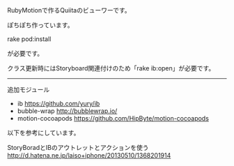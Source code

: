 RubyMotionで作るQuiitaのビューワーです。

ぽちぽち作っています。

rake pod:install

が必要です。

クラス更新時にはStoryboard関連付けのため「rake ib:open」が必要です。

---------------------------------------------------------------
追加モジュール

- ib https://github.com/yury/ib
- bubble-wrap http://bubblewrap.io/
- motion-cocoapods https://github.com/HipByte/motion-cocoapods

以下を参考にしています。

StoryBoradとIBのアウトレットとアクションを使う
http://d.hatena.ne.jp/laiso+iphone/20130510/1368201914

